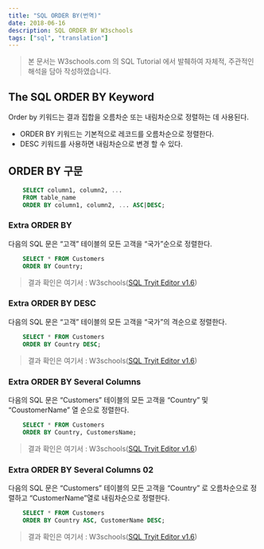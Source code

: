 ```yaml
---
title: "SQL ORDER BY(번역)"
date: 2018-06-16
description: SQL ORDER BY W3schools
tags: ["sql", "translation"]
---
```


> 본 문서는 W3schools.com 의 SQL Tutorial 에서 발췌하여 자체적, 주관적인 해석을 담아 작성하였습니다.

## The SQL ORDER BY Keyword

Order by 키워드는 결과 집합을 오름차순 또는 내림차순으로 정렬하는 데 사용된다.

- ORDER BY 키워드는 기본적으로 레코드를 오름차순으로 정렬한다.
- DESC 키워드를 사용하면 내림차순으로 변경 할 수 있다.

## ORDER BY 구문

```sql
	SELECT column1, column2, ...
	FROM table_name
	ORDER BY column1, column2, ... ASC|DESC;
```

### Extra ORDER BY

다음의 SQL 문은 “고객” 테이블의 모든 고객을 “국가”순으로 정렬한다.

```sql
	SELECT * FROM Customers
	ORDER BY Country;
```

> 결과 확인은 여기서 : W3schools([SQL Tryit Editor v1.6](https://www.w3schools.com/sql/trysql.asp?filename=trysql_select_orderby))

### Extra ORDER BY DESC

다음의 SQL 문은 “고객” 테이블의 모든 고객을 “국가”의 격순으로 정렬한다.

```sql
	SELECT * FROM Customers
	ORDER BY Country DESC;
```

> 결과 확인은 여기서 : W3schools([SQL Tryit Editor v1.6](https://www.w3schools.com/sql/trysql.asp?filename=trysql_select_orderby_desc))

### Extra ORDER BY Several Columns

다음의 SQL 문은 “Customers” 테이블의 모든 고객을 “Country” 및 “CoustomerName” 열 순으로 정렬한다.

```sql
	SELECT * FROM Customers
	ORDER BY Country, CustomersName;
```

> 결과 확인은 여기서 : W3schools([SQL Tryit Editor v1.6](https://www.w3schools.com/sql/trysql.asp?filename=trysql_select_orderby2))

### Extra ORDER BY Several Columns 02

다음의 SQL 문은 “Customers” 테이블의 모든 고객을 “Country” 로 오름차순으로 정렬하고 “CustomerName”열로 내림차순으로 정렬한다.

```sql
	SELECT * FROM Customers
	ORDER BY Country ASC, CustomerName DESC;
```

> 결과 확인은 여기서 : W3schools([SQL Tryit Editor v1.6](https://www.w3schools.com/sql/trysql.asp?filename=trysql_select_orderby3))
